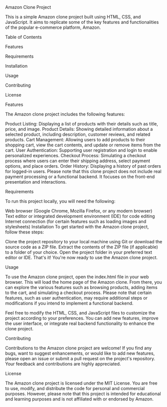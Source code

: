 Amazon Clone Project



This is a simple Amazon clone project built using HTML, CSS, and JavaScript. It aims to replicate some of the key features and functionalities of the popular e-commerce platform, Amazon.

Table of Contents


Features

Requirements

Installation

Usage

Contributing

License

Features

The Amazon clone project includes the following features:

Product Listing: Displaying a list of products with their details such as title, price, and image.
Product Details: Showing detailed information about a selected product, including description, customer reviews, and related products.
Cart Management: Allowing users to add products to their shopping cart, view the cart contents, and update or remove items from the cart.
User Authentication: Supporting user registration and login to enable personalized experiences.
Checkout Process: Simulating a checkout process where users can enter their shipping address, select payment options, and place orders.
Order History: Displaying a history of past orders for logged-in users.
Please note that this clone project does not include real payment processing or a functional backend. It focuses on the front-end presentation and interactions.

Requirements


To run this project locally, you will need the following:

Web browser (Google Chrome, Mozilla Firefox, or any modern browser)
Text editor or integrated development environment (IDE) for code editing
Internet connection (for certain features such as loading images and stylesheets)
Installation
To get started with the Amazon clone project, follow these steps:

Clone the project repository to your local machine using Git or download the source code as a ZIP file.
Extract the contents of the ZIP file (if applicable) to a folder of your choice.
Open the project folder in your preferred text editor or IDE.
That's it! You're now ready to use the Amazon clone project.

Usage


To use the Amazon clone project, open the index.html file in your web browser. This will load the home page of the Amazon clone. From there, you can explore the various features such as browsing products, adding items to the cart, and simulating a checkout process. Please note that certain features, such as user authentication, may require additional steps or modifications if you intend to implement a functional backend.

Feel free to modify the HTML, CSS, and JavaScript files to customize the project according to your preferences. You can add new features, improve the user interface, or integrate real backend functionality to enhance the clone project.

Contributing


Contributions to the Amazon clone project are welcome! If you find any bugs, want to suggest enhancements, or would like to add new features, please open an issue or submit a pull request on the project's repository. Your feedback and contributions are highly appreciated.

License


The Amazon clone project is licensed under the MIT License. You are free to use, modify, and distribute the code for personal and commercial purposes. However, please note that this project is intended for educational and learning purposes and is not affiliated with or endorsed by Amazon.
